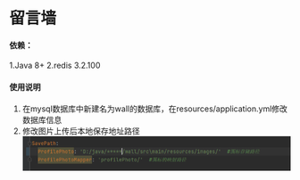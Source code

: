 # 留言墙

#### 依赖：
1.Java 8+
2.redis 3.2.100


#### 使用说明
1.  在mysql数据库中新建名为wall的数据库，在resources/application.yml修改数据库信息
2.  修改图片上传后本地保存地址路径![img.png](img.png)



